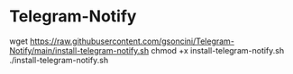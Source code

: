 # Telegram-Notify


wget https://raw.githubusercontent.com/gsoncini/Telegram-Notify/main/install-telegram-notify.sh
chmod +x install-telegram-notify.sh
./install-telegram-notify.sh

